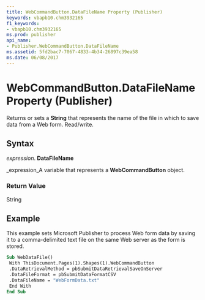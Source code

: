 ```yaml
---
title: WebCommandButton.DataFileName Property (Publisher)
keywords: vbapb10.chm3932165
f1_keywords:
- vbapb10.chm3932165
ms.prod: publisher
api_name:
- Publisher.WebCommandButton.DataFileName
ms.assetid: 5fd2bac7-7067-4833-4b34-26897c39ea58
ms.date: 06/08/2017
---
```



# WebCommandButton.DataFileName Property (Publisher)

Returns or sets a  **String** that represents the name of the file in which to save data from a Web form. Read/write.


## Syntax

 _expression_. **DataFileName**

 _expression_A variable that represents a  **WebCommandButton** object.


### Return Value

String


## Example

This example sets Microsoft Publisher to process Web form data by saving it to a comma-delimited text file on the same Web server as the form is stored.


```vb
Sub WebDataFile() 
 With ThisDocument.Pages(1).Shapes(1).WebCommandButton 
 .DataRetrievalMethod = pbSubmitDataRetrievalSaveOnServer 
 .DataFileFormat = pbSubmitDataFormatCSV 
 .DataFileName = "WebFormData.txt" 
 End With 
End Sub
```


